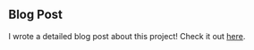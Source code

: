 ## Blog Post
I wrote a detailed blog post about this project! Check it out [here](https://medium.com/@alvinopotiwaswa/how-i-built-a-restaurant-order-system-using-event-driven-programming-81397b24cc6f).

